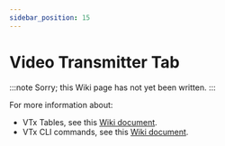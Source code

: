 ```yaml
---
sidebar_position: 15
---
```


# Video Transmitter Tab

:::note
Sorry; this Wiki page has not yet been written.
:::

For more information about:

- VTx Tables, see this [Wiki document](/docs/wiki/guides/current/VTX-Tables).
- VTx CLI commands, see this [Wiki document](/docs/wiki/guides/current/VTX-CLI-Settings).
